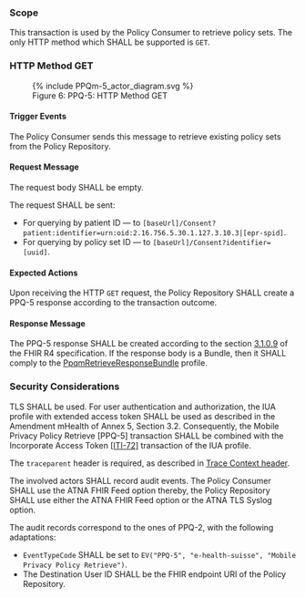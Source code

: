 ### Scope

This transaction is used by the Policy Consumer to retrieve policy sets. The only HTTP method which SHALL be supported
is `GET`.

### HTTP Method GET

<figure>
  {% include PPQm-5_actor_diagram.svg %}
  <figcaption>Figure 6: PPQ-5: HTTP Method GET</figcaption>
</figure>

#### Trigger Events

The Policy Consumer sends this message to retrieve existing policy sets from the Policy Repository.

#### Request Message

The request body SHALL be empty.

The request SHALL be sent:
- For querying by patient ID — to `[baseUrl]/Consent?patient:identifier=urn:oid:2.16.756.5.30.1.127.3.10.3|[epr-spid]`.
- For querying by policy set ID — to `[baseUrl]/Consent?identifier=[uuid]`.

#### Expected Actions

Upon receiving the HTTP `GET` request, the Policy Repository SHALL create a PPQ-5 response according to the transaction
outcome.

#### Response Message

The PPQ-5 response SHALL be created according to the section
[3.1.0.9](https://hl7.org/fhir/R4/http.html#search) of the FHIR R4 specification. If the response body
is a Bundle, then it SHALL comply to the
[PpqmRetrieveResponseBundle](StructureDefinition-PpqmRetrieveResponseBundle.html) profile. 

### Security Considerations

TLS SHALL be used. For user authentication and authorization, the IUA profile with extended access token SHALL be used
as described in the Amendment mHealth of Annex 5, Section 3.2. Consequently, the Mobile Privacy Policy Retrieve [PPQ-5]
transaction SHALL be combined with the Incorporate Access Token
[[ITI-72]](https://profiles.ihe.net/ITI/IUA/index.html#372-incorporate-access-token-iti-72) transaction of the IUA
profile.

The `traceparent` header is required, as described in [Trace Context header](tracecontext.html).

The involved actors SHALL record audit events. The Policy Consumer SHALL use the ATNA FHIR Feed option thereby, the
Policy Repository SHALL use either the ATNA FHIR Feed option or the ATNA TLS Syslog option.

The audit records correspond to the ones of PPQ-2, with the following adaptations:
- `EventTypeCode` SHALL be set to `EV("PPQ-5", "e-health-suisse", "Mobile Privacy Policy Retrieve")`.
- The Destination User ID SHALL be the FHIR endpoint URI of the Policy Repository.
